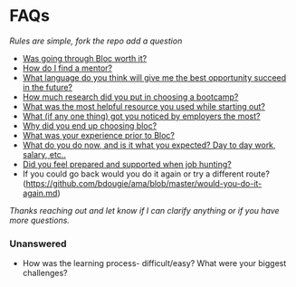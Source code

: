 # FAQs
_Rules are simple, fork the repo add a question_

- [Was going through Bloc worth it?](https://github.com/brianllamar/ama/blob/master/was-bloc-worth-it.md)
- [How do I find a mentor?](https://github.com/brianllamar/ama/blob/master/how-to-find-a-mentor.md)
- [What language do you think will give me the best opportunity succeed in the future?](https://github.com/brianllamar/ama/blob/master/best-language-to-succeed-in-the-future.md)
- [How much research did you put in choosing a bootcamp?](https://github.com/bdougie/ama/blob/master/why-bloc.md)
- [What was the most helpful resource you used while starting out?](https://github.com/bdougie/ama/blob/master/what-was-the-most-helpful-resource-when-starting-out.md)
- [What (if any one thing) got you noticed by employers the most?](https://github.com/brianllamar/ama/blob/master/what-is-the-one-thing-that-got-you-noticed.md)
- [Why did you end up choosing bloc?](https://github.com/bdougie/ama/blob/master/why-bloc.md)
- [What was your experience prior to Bloc?](https://github.com/bdougie/ama/blob/master/what-was-your-experience-prior.md)
- [What do you do now, and is it what you expected? Day to day work, salary, etc..](https://github.com/bdougie/ama/blob/master/what-do-you-do-now.md)
- [Did you feel prepared and supported when job hunting?](https://github.com/bdougie/ama/blob/master/did-you-feel-prepared.md)
- If you could go back would you do it again or try a different route?(https://github.com/bdougie/ama/blob/master/would-you-do-it-again.md)

_Thanks reaching out and let know if I can clarify anything or if you have more questions._

### Unanswered

- How was the learning process- difficult/easy? What were your biggest challenges?


